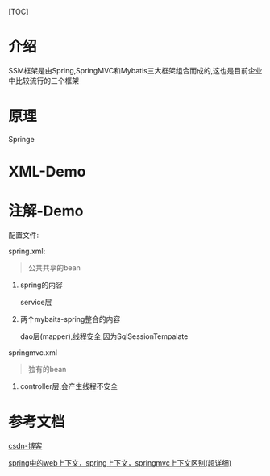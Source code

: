 [TOC]

# 介绍

SSM框架是由Spring,SpringMVC和Mybatis三大框架组合而成的,这也是目前企业中比较流行的三个框架

# 原理

Springe

# XML-Demo

# 注解-Demo



配置文件:

spring.xml:

> 公共共享的bean

1. spring的内容

   service层

2. 两个mybaits-spring整合的内容

   dao层(mapper),线程安全,因为SqlSessionTempalate

springmvc.xml

> 独有的bean

1. controller层,会产生线程不安全

# 参考文档

[csdn-博客](https://blog.csdn.net/a4019069/article/details/79507718)

[spring中的web上下文，spring上下文，springmvc上下文区别(超详细)](https://blog.csdn.net/crazylzxlzx/article/details/53648625) 